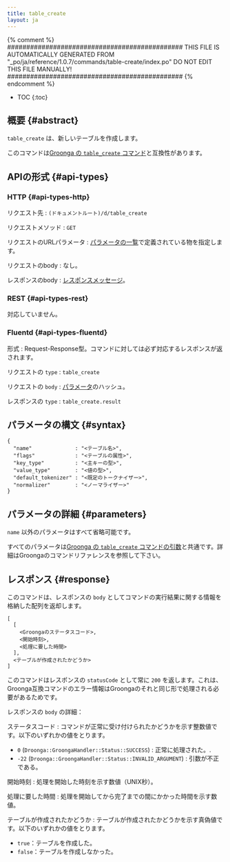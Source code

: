 ```yaml
---
title: table_create
layout: ja
---
```


{% comment %}
##############################################
  THIS FILE IS AUTOMATICALLY GENERATED FROM
  "_po/ja/reference/1.0.7/commands/table-create/index.po"
  DO NOT EDIT THIS FILE MANUALLY!
##############################################
{% endcomment %}


* TOC
{:toc}

## 概要 {#abstract}

`table_create` は、新しいテーブルを作成します。

このコマンドは[Groonga の `table_create` コマンド](http://groonga.org/ja/docs/reference/commands/table_create.html)と互換性があります。

## APIの形式 {#api-types}

### HTTP {#api-types-http}

リクエスト先
: `(ドキュメントルート)/d/table_create`

リクエストメソッド
: `GET`

リクエストのURLパラメータ
: [パラメータの一覧](#parameters)で定義されている物を指定します。

リクエストのbody
: なし。

レスポンスのbody
: [レスポンスメッセージ](#response)。

### REST {#api-types-rest}

対応していません。

### Fluentd {#api-types-fluentd}

形式
: Request-Response型。コマンドに対しては必ず対応するレスポンスが返されます。

リクエストの `type`
: `table_create`

リクエストの `body`
: [パラメータ](#parameters)のハッシュ。

レスポンスの `type`
: `table_create.result`

## パラメータの構文 {#syntax}

    {
      "name"              : "<テーブル名>",
      "flags"             : "<テーブルの属性>",
      "key_type"          : "<主キーの型>",
      "value_type"        : "<値の型>",
      "default_tokenizer" : "<既定のトークナイザー>",
      "normalizer"        : "<ノーマライザー>"
    }

## パラメータの詳細 {#parameters}

`name` 以外のパラメータはすべて省略可能です。

すべてのパラメータは[Groonga の `table_create` コマンドの引数](http://groonga.org/ja/docs/reference/commands/table_create.html#parameters)と共通です。詳細はGroongaのコマンドリファレンスを参照して下さい。

## レスポンス {#response}

このコマンドは、レスポンスの `body` としてコマンドの実行結果に関する情報を格納した配列を返却します。

    [
      [
        <Groongaのステータスコード>,
        <開始時刻>,
        <処理に要した時間>
      ],
      <テーブルが作成されたかどうか>
    ]

このコマンドはレスポンスの `statusCode` として常に `200` を返します。これは、Groonga互換コマンドのエラー情報はGroongaのそれと同じ形で処理される必要があるためです。

レスポンスの `body` の詳細：

ステータスコード
: コマンドが正常に受け付けられたかどうかを示す整数値です。以下のいずれかの値をとります。
  
   * `0` (`Droonga::GroongaHandler::Status::SUCCESS`) : 正常に処理された。.
   * `-22` (`Droonga::GroongaHandler::Status::INVALID_ARGUMENT`) : 引数が不正である。

開始時刻
: 処理を開始した時刻を示す数値（UNIX秒）。

処理に要した時間
: 処理を開始してから完了までの間にかかった時間を示す数値。

テーブルが作成されたかどうか
: テーブルが作成されたかどうかを示す真偽値です。以下のいずれかの値をとります。
  
   * `true`：テーブルを作成した。
   * `false`：テーブルを作成しなかった。

